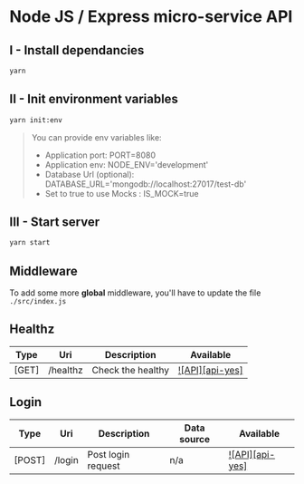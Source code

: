 # Node JS / Express micro-service API

## I - Install dependancies
```sh
yarn
```

## II - Init environment variables
```sh
yarn init:env
```
> You can provide env variables like:
>
> - Application port: PORT=8080
> - Application env: NODE_ENV='development'
> - Database Url (optional): DATABASE_URL='mongodb://localhost:27017/test-db'
> - Set to true to use Mocks : IS_MOCK=true

## III - Start server
```sh
yarn start
```

## Middleware
To add some more **global** middleware, you'll have to update the file `./src/index.js`

## Healthz

| Type  | Uri      | Description       | Available           |
| ----- | -------- | ----------------- | ------------------- |
| [GET] | /healthz | Check the healthy | [![API][api-yes]]() |

## Login

| Type     | Uri          | Description         | Data source  | Available           |
| ------   | ------------ | ------------------- | ------------ | ------------------- |
| [POST]   | /login       | Post login request  | n/a          | [![API][api-yes]]() |
